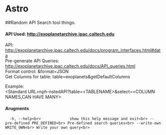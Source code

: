 # Astro
##Random API Search tool thingo. 

#### API Used: http://exoplanetarchive.ipac.caltech.edu
API:                        http://exoplanetarchive.ipac.caltech.edu/docs/program_interfaces.html#data<br>
Pre-generate API Queries:   http://exoplanetarchive.ipac.caltech.edu/docs/API_queries.html<br>
Format control:             &format=JSON<br>
Get Columns for table:      table=exoplanets&getDefaultColumns<br>


Example:<br>
    \<Standard URL\>nph-nstedAPI?table=\<TABLENAME\>&select=\<COLUMN NAMES,CAN HAVE MANY\><br>
    
    
#### Arugments
`  
  -h, --help<br>            
			show this help message and exit<br>
  --pre-defined PRE_DEFINED<br>
                        Pre-defined search queries<br>
  --write-own WRITE_OWN<br>
                        Write your own query<br>
`
